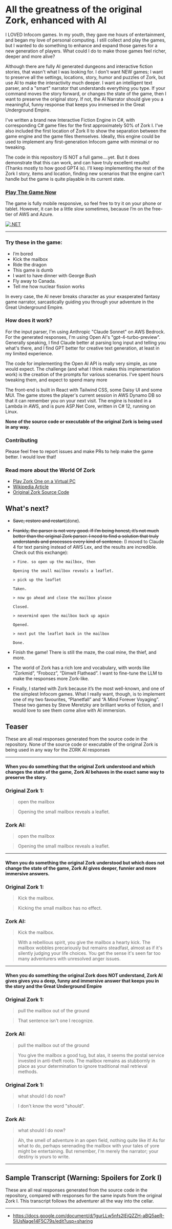 # All the greatness of the original Zork, enhanced with AI

I LOVED Infocom games. In my youth, they gave me hours of entertainment, and began my love of personal
computing. I still collect and play the games, but I wanted to do something to enhance and expand those games for a new
generation of players. What
could I do to make those games feel richer, deeper and more alive?

Although there are fully AI generated dungeons and interactive fiction stories, that wasn't what I was looking for. I
don't want NEW games; I want to preserve all the settings, locations, story, humor and puzzles of Zork, but use AI
to make the interactivity much deeper. I want an intelligent text parser, and a "smart" narrator that understands
everything you type. If your command moves the story forward, or changes the state of the game, then I want to preserve
the original story.
If not, the AI Narrator should give you a meaningful, funny response that keeps you immersed in the Great Underground
Empire.

I've written a brand new Interactive Fiction Engine in C#, with corresponding C# game files for the first approximately
50%
of Zork I. I've also included the first location of Zork II to show the separation between the game engine and the
game files themselves. Ideally, this engine could be used to implement any first-generation Infocom game with minimal or
no tweaking.

The code in this repository IS NOT a full game....yet. But it does demonstrate that this can work, and can have
truly excellent results! (Thanks mostly to how good GPT4 is). I'll keep implementing the rest of the Zork I story,
items and location, finding new scenarios that the engine can't handle but the game is quite playable in its current
state.

### [Play The Game Now](https://newzork.ai)

The game is fully mobile responsive, so feel free to try it on your phone or tablet. However, it can be a little slow
sometimes, because I’m on the free-tier of AWS and Azure.

[![.NET](https://github.com/arsindelve/ZorkAI/actions/workflows/dotnet.yml/badge.svg)](https://github.com/arsindelve/ZorkAI/actions/workflows/dotnet.yml)

---

### Try these in the game:

- I’m bored
- Kick the mailbox
- Ride the dragon
- This game is dumb
- I want to have dinner with George Bush
- Fly away to Canada.
- Tell me how nuclear fission works

In every case, the AI never breaks character as your exasperated fantasy game narrator, sarcastically guiding you
through your adventure in the Great Underground Empire.

### How does it work?

For the input parser, I'm using Anthropic "Claude Sonnet" on AWS Bedrock. For the generated responses, I'm using Open
AI's "gpt-4-turbo-preview". Generally speaking,
I find Claude better at parsing long input and telling you what's there, and I find GPT better for creative text
generation, at least in my
limited experience.

The
code for implementing the Open AI API is really very simple, as one would expect. The challenge (and what I think makes
this
implementation work) is the creation of the prompts for various scenarios. I've spent hours tweaking them, and expect to
spend many more

The front-end is built in React with Tailwind CSS, some Daisy UI and some MUI. The game stores the player's current
session in AWS Dynamo DB so that it can remember you on your
next visit. The engine is hosted in a Lambda in AWS, and is pure ASP.Net Core, written in C# 12, running on Linux.

**None of the source code or executable of the original Zork is being used in any way.**

### Contributing

Please feel free to report issues and make PRs to help make the game better. I would love that!

### Read more about the World Of Zork

- [Play Zork One on a Virtual PC](https://www.pcjs.org/software/pcx86/game/infocom/zork1/)
- [Wikipedia Article](https://en.wikipedia.org/wiki/Zork)
- [Original Zork Source Code](https://github.com/MITDDC/zork)

## What's next?

- ~~Save, restore and restart~~(done).
- ~~Frankly, the parser is not very good. If I’m being honest, it’s not much better than the original Zork parser. I
  need to find a solution that truly understands and processes every kind of sentence.~~ (I moved to Claude 4 for text
  parsing instead of AWS Lex, and the results are incredible. Check out this exchange):

      > Fine. so open up the mailbox, then
      
      Opening the small mailbox reveals a leaflet.
      
      > pick up the leaflet
      
      Taken.
      
      > now go ahead and close the mailbox please
      
      Closed.
      
      > nevermind open the mailbox back up again
      
      Opened.
      
      > next put the leaflet back in the mailbox
      
      Done.

- Finish the game! There is still the maze, the coal mine, the thief, and more.
- The world of Zork has a rich lore and vocabulary, with words like “Zorkmid”, “Frobozz”, “Dimwit Flathead”. I want to
  fine-tune the LLM to make the responses more Zork-like.
- Finally, I started with Zork because it’s the most well-known, and one of the simplest Infocom games. What I really
  want, though, is to implement one of my two favourites, “Planetfall” and “A Mind Forever Voyaging”. These two games by
  Steve Meretzky are brilliant works of fiction, and I would love to see them come alive with AI immersion.

## Teaser

These are all real responses generated from the source code in the repository. None of the source code or executable of
the original Zork is being used in any way for the ZORK AI responses

----

#### When you do something that the original Zork understood and which changes the state of the game, Zork AI behaves in the exact same way to preserve the story.

### Original Zork 1:

> open the mailbox

> Opening the small mailbox reveals a leaflet.

### Zork AI:

> open the mailbox

> Opening the small mailbox reveals a leaflet.


----

#### When you do something the original Zork understood but which does not change the state of the game, Zork AI gives deeper, funnier and more immersive answers.

### Original Zork 1:

> Kick the mailbox.

> Kicking the small mailbox has no effect.

### Zork AI:

> Kick the mailbox.

> With a rebellious spirit, you give the mailbox a hearty kick. The mailbox wobbles precariously but remains steadfast,
> almost as if it's silently judging your life choices. You get the sense it's seen far too many adventurers with
> unresolved anger issues.


----

#### When you do something the original Zork does NOT understand, Zork AI gives gives you a deep, funny and immersive answer that keeps you in the story and the Great Underground Empire

### Original Zork 1:

> pull the mailbox out of the ground

> That sentence isn't one I recognize.

### Zork AI:

> pull the mailbox out of the ground

> You give the mailbox a good tug, but alas, it seems the postal service invested in anti-theft roots. The mailbox
> remains as stubbornly in place as your determination to ignore traditional mail retrieval methods.

### Original Zork 1:

> what should I do now?

> I don't know the word "should".

### Zork AI:

> what should I do now?

> Ah, the smell of adventure in an open field, nothing quite like it! As for what to do, perhaps serenading the mailbox
> with your tales of yore might be entertaining. But remember, I'm merely the narrator; your destiny is yours to write.
>
>
> <span class="c3"></span>

----

## Sample Transcript (Warning: Spoilers for Zork I)

These are all real responses generated from the source code in the repository, compared
with responses for the same inputs from the original Zork I. This transcript follows the adventurer all
the way into the cellar.

----

- https://docs.google.com/document/d/1gurLLw5nfs2lEjQZZH-aBQ5aeR-5lUsNage14F5C79s/edit?usp=sharing


